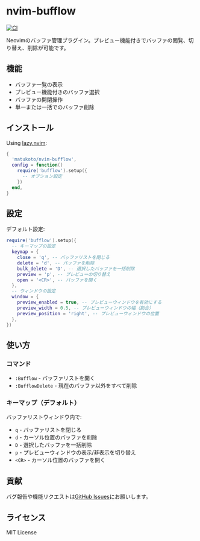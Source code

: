 # nvim-bufflow

[![CI](https://github.com/matukoto/nvim-bufflow/actions/workflows/ci.yml/badge.svg)](https://github.com/matukoto/nvim-bufflow/actions/workflows/ci.yml)

Neovimのバッファ管理プラグイン。プレビュー機能付きでバッファの閲覧、切り替え、削除が可能です。

## 機能

- バッファ一覧の表示
- プレビュー機能付きのバッファ選択
- バッファの開閉操作
- 単一または一括でのバッファ削除

## インストール

Using [lazy.nvim](https://github.com/folke/lazy.nvim):

```lua
{
  'matukoto/nvim-bufflow',
  config = function()
    require('bufflow').setup({
      -- オプション設定
    })
  end,
}
```

## 設定

デフォルト設定:

```lua
require('bufflow').setup({
  -- キーマップの設定
  keymap = {
    close = 'q', -- バッファリストを閉じる
    delete = 'd', -- バッファを削除
    bulk_delete = 'D', -- 選択したバッファを一括削除
    preview = 'p', -- プレビューの切り替え
    open = '<CR>', -- バッファを開く
  },
  -- ウィンドウの設定
  window = {
    preview_enabled = true, -- プレビューウィンドウを有効にする
    preview_width = 0.5, -- プレビューウィンドウの幅（割合）
    preview_position = 'right', -- プレビューウィンドウの位置
  },
})
```

## 使い方

### コマンド

- `:Bufflow` - バッファリストを開く
- `:BufflowDelete` - 現在のバッファ以外をすべて削除

### キーマップ（デフォルト）

バッファリストウィンドウ内で:

- `q` - バッファリストを閉じる
- `d` - カーソル位置のバッファを削除
- `D` - 選択したバッファを一括削除
- `p` - プレビューウィンドウの表示/非表示を切り替え
- `<CR>` - カーソル位置のバッファを開く

## 貢献

バグ報告や機能リクエストは[GitHub Issues](https://github.com/matukoto/nvim-bufflow/issues)にお願いします。

## ライセンス

MIT License
